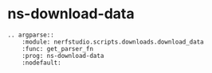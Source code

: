 # ns-download-data

```{eval-rst}
.. argparse::
    :module: nerfstudio.scripts.downloads.download_data
    :func: get_parser_fn
    :prog: ns-download-data
    :nodefault:
```
